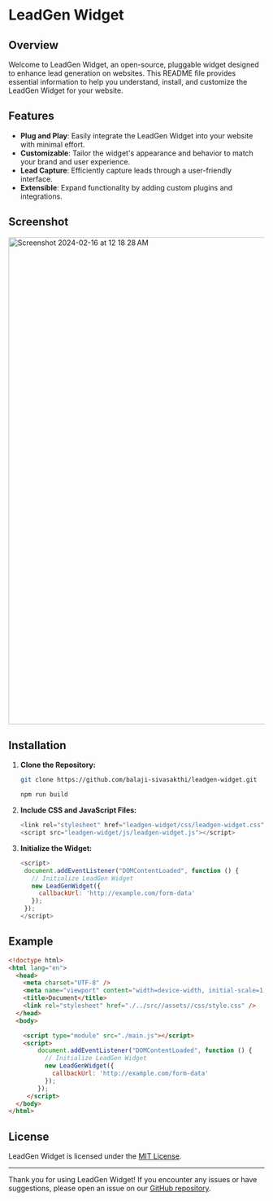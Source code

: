 # LeadGen Widget

## Overview

Welcome to LeadGen Widget, an open-source, pluggable widget designed to enhance lead generation on websites. This README file provides essential information to help you understand, install, and customize the LeadGen Widget for your website.

## Features

- **Plug and Play**: Easily integrate the LeadGen Widget into your website with minimal effort.
- **Customizable**: Tailor the widget's appearance and behavior to match your brand and user experience.
- **Lead Capture**: Efficiently capture leads through a user-friendly interface.
- **Extensible**: Expand functionality by adding custom plugins and integrations.

## Screenshot
<img width="957" alt="Screenshot 2024-02-16 at 12 18 28 AM" src="https://github.com/balaji-sivasakthi/leadgen-widget/assets/65065614/ae45a24c-bfaa-4cd6-8014-35cc17957ff1">

## Installation

1. **Clone the Repository:**
   ```bash
   git clone https://github.com/balaji-sivasakthi/leadgen-widget.git

   npm run build
   ```
2. **Include CSS and JavaScript Files:**
   ```js
   <link rel="stylesheet" href="leadgen-widget/css/leadgen-widget.css">
   <script src="leadgen-widget/js/leadgen-widget.js"></script>
   ```
   
3. **Initialize the Widget:**
   ```js
   <script>
    document.addEventListener("DOMContentLoaded", function () {
      // Initialize LeadGen Widget
      new LeadGenWidget({
        callbackUrl: 'http://example.com/form-data'
      });
    });
   </script>
   ```
## Example
```html
<!doctype html>
<html lang="en">
  <head>
    <meta charset="UTF-8" />
    <meta name="viewport" content="width=device-width, initial-scale=1.0" />
    <title>Document</title>
    <link rel="stylesheet" href="./../src//assets//css/style.css" />
  </head>
  <body>

    <script type="module" src="./main.js"></script>
    <script>
        document.addEventListener("DOMContentLoaded", function () {
          // Initialize LeadGen Widget
          new LeadGenWidget({
            callbackUrl: 'http://example.com/form-data'
          });
        });
     </script>
  </body>
</html>

```

## License

LeadGen Widget is licensed under the [MIT License](notion://www.notion.so/balajisivasakthi/LICENSE).

---

Thank you for using LeadGen Widget! If you encounter any issues or have suggestions, please open an issue on our [GitHub repository](https://github.com/balaji-sivasakthi/leadgen-widget/issues).
